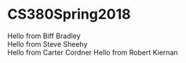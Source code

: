 # CS380Spring2018

Hello from Biff Bradley  
Hello from Steve Sheehy  
Hello from Carter Cordner
Hello from Robert Kiernan
